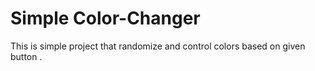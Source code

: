 # Simple Color-Changer 

This is simple project that randomize and control colors based on given button .


